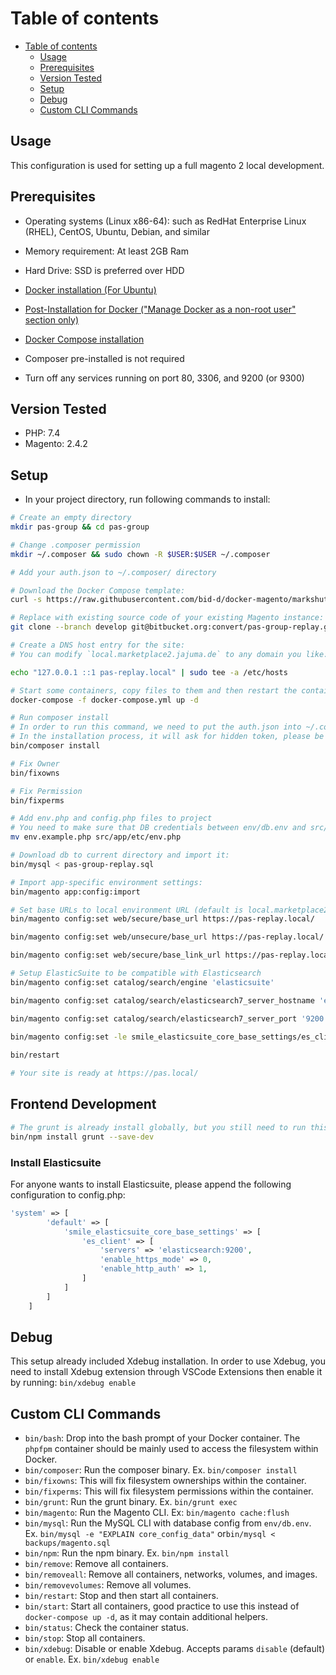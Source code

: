 # Table of contents
- [Table of contents](#table-of-contents)
  - [Usage](#usage)
  - [Prerequisites](#prerequisites)
  - [Version Tested](#version-tested)
  - [Setup](#setup)
  - [Debug](#debug)
  - [Custom CLI Commands](#custom-cli-commands)
## Usage

This configuration is used for setting up a full magento 2 local development.  

## Prerequisites
-  Operating systems (Linux x86-64): such as RedHat Enterprise Linux (RHEL), CentOS, Ubuntu, Debian, and similar
-  Memory requirement: At least 2GB Ram
-  Hard Drive: SSD is preferred over HDD
-  [Docker installation (For Ubuntu)](https://docs.docker.com/engine/install/ubuntu/)
-  [Post-Installation for Docker ("Manage Docker as a non-root user" section only)](https://docs.docker.com/engine/install/linux-postinstall/)
-  [Docker Compose installation](https://www.digitalocean.com/community/tutorials/how-to-install-and-use-docker-compose-on-ubuntu-20-04)

-  Composer pre-installed is not required
-  Turn off any services running on port 80, 3306, and 9200 (or 9300)

## Version Tested
- PHP: 7.4
- Magento: 2.4.2

## Setup
- In your project directory, run following commands to install:

```bash
# Create an empty directory
mkdir pas-group && cd pas-group

# Change .composer permission
mkdir ~/.composer && sudo chown -R $USER:$USER ~/.composer

# Add your auth.json to ~/.composer/ directory

# Download the Docker Compose template:
curl -s https://raw.githubusercontent.com/bid-d/docker-magento/markshut-official/lib/template | bash

# Replace with existing source code of your existing Magento instance:
git clone --branch develop git@bitbucket.org:convert/pas-group-replay.git src

# Create a DNS host entry for the site:
# You can modify `local.marketplace2.jajuma.de` to any domain you like:

echo "127.0.0.1 ::1 pas-replay.local" | sudo tee -a /etc/hosts

# Start some containers, copy files to them and then restart the containers:
docker-compose -f docker-compose.yml up -d

# Run composer install
# In order to run this command, we need to put the auth.json into ~/.composer folder
# In the installation process, it will ask for hidden token, please be aware
bin/composer install

# Fix Owner
bin/fixowns

# Fix Permission
bin/fixperms

# Add env.php and config.php files to project
# You need to make sure that DB credentials between env/db.env and src/app/etc/env.php files match each other
mv env.example.php src/app/etc/env.php

# Download db to current directory and import it:
bin/mysql < pas-group-replay.sql

# Import app-specific environment settings:
bin/magento app:config:import

# Set base URLs to local environment URL (default is local.marketplace2.jajuma.de)
bin/magento config:set web/secure/base_url https://pas-replay.local/

bin/magento config:set web/unsecure/base_url https://pas-replay.local/

bin/magento config:set web/secure/base_link_url https://pas-replay.local/

# Setup ElasticSuite to be compatible with Elasticsearch
bin/magento config:set catalog/search/engine 'elasticsuite'

bin/magento config:set catalog/search/elasticsearch7_server_hostname 'elasticsearch'

bin/magento config:set catalog/search/elasticsearch7_server_port '9200'

bin/magento config:set -le smile_elasticsuite_core_base_settings/es_client/servers elasticsearch:9200
	
bin/restart

# Your site is ready at https://pas.local/
```

## Frontend Development
```bash
# The grunt is already install globally, but you still need to run this command to install grunt locally
bin/npm install grunt --save-dev
```
### Install Elasticsuite
For anyone wants to install Elasticsuite, please append the following configuration to config.php:

```php
'system' => [
        'default' => [
            'smile_elasticsuite_core_base_settings' => [
                'es_client' => [
                    'servers' => 'elasticsearch:9200',
                    'enable_https_mode' => 0,
                    'enable_http_auth' => 1,
                ]
            ]
        ]
    ]
```

## Debug
This setup already included Xdebug installation.
In order to use Xdebug, you need to install Xdebug extension through VSCode Extensions then enable it by running: `bin/xdebug enable`

## Custom CLI Commands

- `bin/bash`: Drop into the bash prompt of your Docker container. The `phpfpm` container should be mainly used to access the filesystem within Docker.
- `bin/composer`: Run the composer binary. Ex. `bin/composer install`
- `bin/fixowns`: This will fix filesystem ownerships within the container.
- `bin/fixperms`: This will fix filesystem permissions within the container.
- `bin/grunt`: Run the grunt binary. Ex. `bin/grunt exec`
- `bin/magento`: Run the Magento CLI. Ex: `bin/magento cache:flush`
- `bin/mysql`: Run the MySQL CLI with database config from `env/db.env`. Ex. `bin/mysql -e "EXPLAIN core_config_data"` or`bin/mysql < backups/magento.sql`
- `bin/npm`: Run the npm binary. Ex. `bin/npm install`
- `bin/remove`: Remove all containers.
- `bin/removeall`: Remove all containers, networks, volumes, and images.
- `bin/removevolumes`: Remove all volumes.
- `bin/restart`: Stop and then start all containers.
- `bin/start`: Start all containers, good practice to use this instead of `docker-compose up -d`, as it may contain additional helpers.
- `bin/status`: Check the container status.
- `bin/stop`: Stop all containers.
- `bin/xdebug`: Disable or enable Xdebug. Accepts params `disable` (default) or `enable`. Ex. `bin/xdebug enable`
